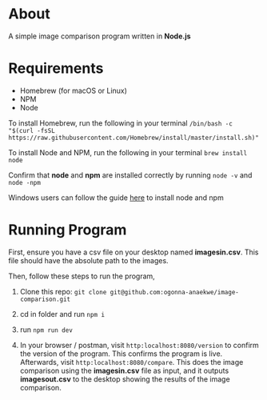 # About
A simple image comparison program written in **Node.js**

# Requirements
- Homebrew (for macOS or Linux)
- NPM
- Node

To install Homebrew, run the following in your terminal
```/bin/bash -c "$(curl -fsSL https://raw.githubusercontent.com/Homebrew/install/master/install.sh)"```

To install Node and NPM, run the following in your terminal
```brew install node```

Confirm that **node** and **npm** are installed correctly by running
```node -v``` and ```node -npm```

Windows users can follow the guide [here](https://guide.freecodecamp.org/javascript/tutorials/how-to-install-node-js-and-npm-on-windows/) to install node and npm

# Running Program
First, ensure you have a csv file on your desktop named **imagesin.csv**. This file should have the absolute path to the images.

Then, follow these steps to run the program,
1. Clone this repo:
```git clone git@github.com:ogonna-anaekwe/image-comparison.git```

2. cd in folder and run ```npm i```

3. run ```npm run dev```

4. In your browser / postman, visit ```http:localhost:8080/version``` to confirm the version of the program. This confirms the program is live. Afterwards, visit ```http:localhost:8080/compare```. This does the image comparison using the **imagesin.csv** file as input, and it outputs **imagesout.csv** to the desktop showing the results of the image comparison.



